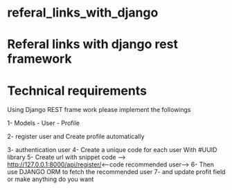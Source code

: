# referal_links_with_django
# Referal links with django rest framework
# Technical requirements 
Using Django REST frame work please implement the followings

1- Models 
    - User
    - Profile 

2- register user and Create profile automatically

3- authentication user
4-  Create a unique code for each user With #UUID library 
5- Create url with snippet code  --> http://127.0.0.1:8000/api/register/<--code recommended user-->
6- Then use DJANGO ORM to fetch the recommended user
7- and update profit field or make anything do you want 

